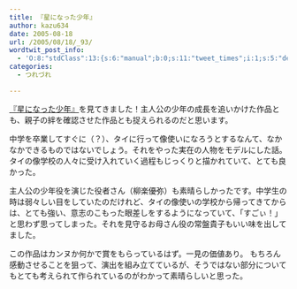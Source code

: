 ```yaml
---
title: 『星になった少年』
author: kazu634
date: 2005-08-18
url: /2005/08/18/_93/
wordtwit_post_info:
  - 'O:8:"stdClass":13:{s:6:"manual";b:0;s:11:"tweet_times";i:1;s:5:"delay";i:0;s:7:"enabled";i:1;s:10:"separation";s:2:"60";s:7:"version";s:3:"3.7";s:14:"tweet_template";b:0;s:6:"status";i:2;s:6:"result";a:0:{}s:13:"tweet_counter";i:2;s:13:"tweet_log_ids";a:1:{i:0;i:1963;}s:9:"hash_tags";a:0:{}s:8:"accounts";a:1:{i:0;s:7:"kazu634";}}'
categories:
  - つれづれ

---
```

<div class="section">
<p>
<a href="http://www.randy-movie.com/" onclick="__gaTracker('send', 'event', 'outbound-article', 'http://www.randy-movie.com/', '『星になった少年』');" target="_blank">『星になった少年』</a>を見てきました！主人公の少年の成長を追いかけた作品とも、親子の絆を確認させた作品とも捉えられるのだと思います。
</p></p> 
  
<p>
    中学を卒業してすぐに（？）、タイに行って像使いになろうとするなんて、なかなかできるものではないでしょう。それをやった実在の人物をモデルにした話。タイの像学校の人々に受け入れていく過程もじっくりと描かれていて、とても良かった。
</p></p> 
  
<p>
    主人公の少年役を演じた役者さん（柳楽優弥）も素晴らしかったです。中学生の時は弱々しい目をしていたのだけれど、タイの像使いの学校から帰ってきてからは、とても強い、意志のこもった眼差しをするようになっていて、「すごぃ！」と思わず思ってしまった。それを見守るお母さん役の常盤貴子もいい味を出してました。
</p></p> 
  
<p>
    この作品はカンヌか何かで賞をもらっているはず。一見の価値あり。 もちろん感動させることを狙って、演出を組み立てているが、そうではない部分についてもとても考えられて作られているのがわかって素晴らしいと思った。
</p>
</div>